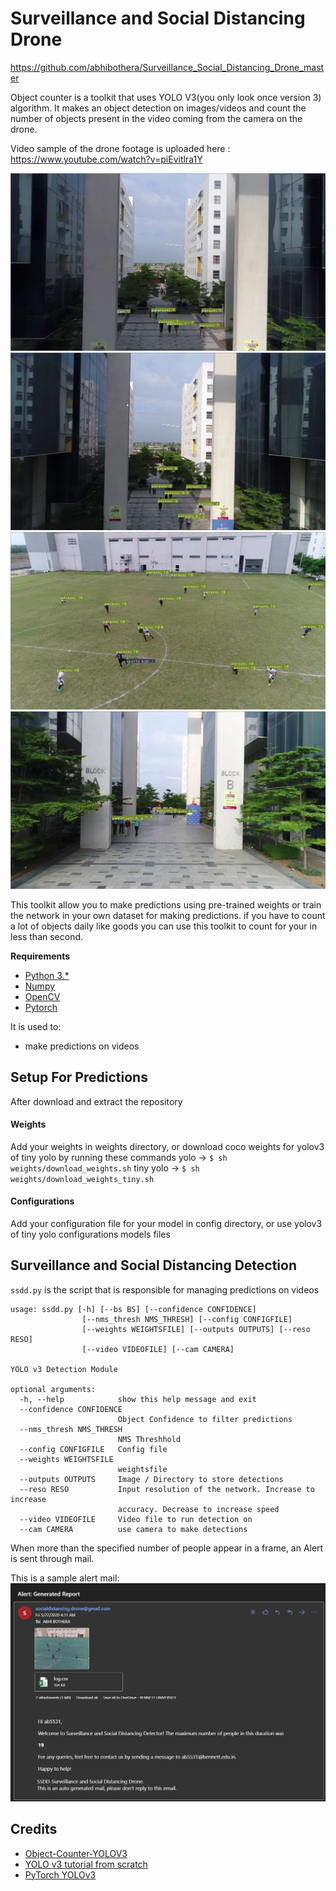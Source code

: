 # Surveillance and Social Distancing Drone

https://github.com/abhibothera/Surveillance_Social_Distancing_Drone_master


Object counter is a toolkit that uses YOLO V3(you only look once version 3) algorithm. It makes an object detection on images/videos and count the number of objects present in the video coming from the camera on the drone.


Video sample of the drone footage is uploaded here : https://www.youtube.com/watch?v=piEvitlra1Y


![](./github_images/1.jpg)
![](./github_images/2.jpg)
![](./github_images/3.jpg)
![](./github_images/4.jpg)

This toolkit allow you to make predictions using pre-trained weights or train the network in your own dataset for making predictions.
if you have to count a lot of objects daily like goods you can use this toolkit to count for your in less than second.

****Requirements****


 - [Python 3.*](https://www.python.org/)
 - [Numpy](http://www.numpy.org/)
 - [OpenCV](https://opencv.org/)
 - [Pytorch](https://pytorch.org/)

It is used to:

 - make predictions on videos


 ## Setup For Predictions
 After download and extract the repository

 #### Weights
Add your weights in weights directory, or download coco weights for yolov3 of tiny yolo
by running these commands
yolo -> `$ sh weights/download_weights.sh`
tiny yolo -> `$ sh weights/download_weights_tiny.sh`

#### Configurations
Add your configuration file for your model in config directory, or use yolov3 of tiny yolo configurations models files


## Surveillance and Social Distancing Detection 
`ssdd.py` is the script that is responsible for managing predictions on videos
```
usage: ssdd.py [-h] [--bs BS] [--confidence CONFIDENCE]
                [--nms_thresh NMS_THRESH] [--config CONFIGFILE]
                [--weights WEIGHTSFILE] [--outputs OUTPUTS] [--reso RESO]
                [--video VIDEOFILE] [--cam CAMERA]

YOLO v3 Detection Module

optional arguments:
  -h, --help            show this help message and exit
  --confidence CONFIDENCE
                        Object Confidence to filter predictions
  --nms_thresh NMS_THRESH
                        NMS Threshhold
  --config CONFIGFILE   Config file
  --weights WEIGHTSFILE
                        weightsfile
  --outputs OUTPUTS     Image / Directory to store detections
  --reso RESO           Input resolution of the network. Increase to increase
                        accuracy. Decrease to increase speed
  --video VIDEOFILE     Video file to run detection on
  --cam CAMERA          use camera to make detections

```

When more than the specified number of people appear in a frame, an Alert is sent through mail.

This is a sample alert mail:
![](./github_images/MailAlertSample.JPG)

 ## Credits
 - [Object-Counter-YOLOV3](https://github.com/DiaaZiada/Object-Counter-YOLOV3)
 - [YOLO v3 tutorial from scratch](https://github.com/ayooshkathuria/YOLO_v3_tutorial_from_scratch)
 - [PyTorch YOLOv3](https://github.com/eriklindernoren/PyTorch-YOLOv3)
